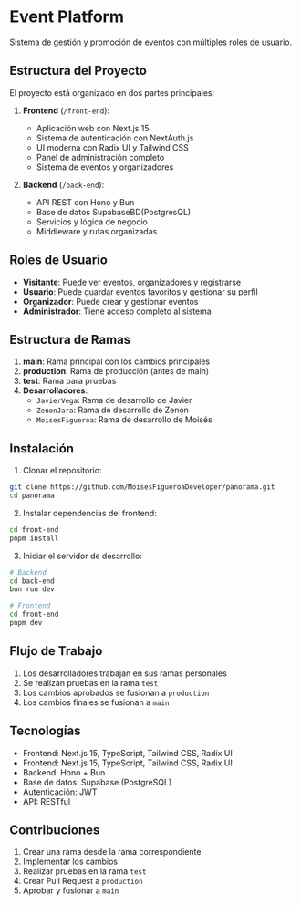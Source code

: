 # Event Platform

Sistema de gestión y promoción de eventos con múltiples roles de usuario.

## Estructura del Proyecto

El proyecto está organizado en dos partes principales:

1. **Frontend** (`/front-end`):
   - Aplicación web con Next.js 15
   - Sistema de autenticación con NextAuth.js
   - UI moderna con Radix UI y Tailwind CSS
   - Panel de administración completo
   - Sistema de eventos y organizadores

2. **Backend** (`/back-end`):
   - API REST con Hono y Bun
   - Base de datos SupabaseBD(PostgresQL)
   - Servicios y lógica de negocio
   - Middleware y rutas organizadas

## Roles de Usuario

- **Visitante**: Puede ver eventos, organizadores y registrarse
- **Usuario**: Puede guardar eventos favoritos y gestionar su perfil
- **Organizador**: Puede crear y gestionar eventos
- **Administrador**: Tiene acceso completo al sistema

## Estructura de Ramas

1. **main**: Rama principal con los cambios principales
2. **production**: Rama de producción (antes de main)
3. **test**: Rama para pruebas
4. **Desarrolladores**:
   - `JavierVega`: Rama de desarrollo de Javier
   - `ZenonJara`: Rama de desarrollo de Zenón
   - `MoisesFigueroa`: Rama de desarrollo de Moisés

## Instalación

1. Clonar el repositorio:
```bash
git clone https://github.com/MoisesFigueroaDeveloper/panorama.git
cd panorama
```

2. Instalar dependencias del frontend:
```bash
cd front-end
pnpm install
```

3. Iniciar el servidor de desarrollo:
```bash
# Backend
cd back-end
bun run dev

# Frontend
cd front-end
pnpm dev
```

## Flujo de Trabajo

1. Los desarrolladores trabajan en sus ramas personales
2. Se realizan pruebas en la rama `test`
3. Los cambios aprobados se fusionan a `production`
4. Los cambios finales se fusionan a `main`

## Tecnologías

- Frontend: Next.js 15, TypeScript, Tailwind CSS, Radix UI
- Frontend: Next.js 15, TypeScript, Tailwind CSS, Radix UI
- Backend: Hono + Bun
- Base de datos: Supabase (PostgreSQL)
- Autenticación: JWT
- API: RESTful

## Contribuciones

1. Crear una rama desde la rama correspondiente
2. Implementar los cambios
3. Realizar pruebas en la rama `test`
4. Crear Pull Request a `production`
5. Aprobar y fusionar a `main`
